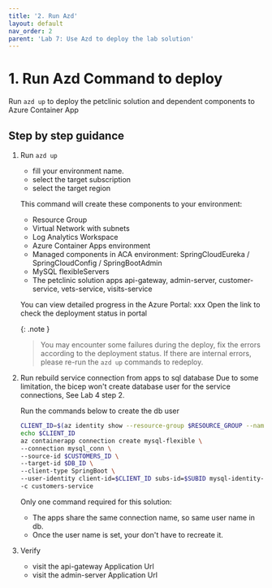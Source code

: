 ```yaml
---
title: '2. Run Azd'
layout: default
nav_order: 2
parent: 'Lab 7: Use Azd to deploy the lab solution'
---
```


# 1. Run Azd Command to deploy

Run `azd up` to deploy the petclinic solution and dependent components to Azure Container App

## Step by step guidance

1. Run `azd up`

    - fill your environment name.
    - select the target subscription
    - select the target region

    This command will create these components to your environment:

    - Resource Group
    - Virtual Network with subnets
    - Log Analytics Workspace
    - Azure Container Apps environment
    - Managed components in ACA environment: SpringCloudEureka / SpringCloudConfig / SpringBootAdmin
    - MySQL flexibleServers
    - The petclinic solution apps api-gateway, admin-server, customer-service, vets-service, visits-service

    You can view detailed progress in the Azure Portal: xxx
    Open the link to check the deployment status in portal

    {: .note }
    > You may encounter some failures during the deploy, fix the errors according to the deployment status.
    > If there are internal errors, please re-run the `azd up` commands to redeploy.

1. Run rebuild service connection from apps to sql database
    Due to some limitation, the bicep won't create database user for the service connections, See Lab 4 step 2.

    Run the commands below to create the db user

    ```bash
    CLIENT_ID=$(az identity show --resource-group $RESOURCE_GROUP --name $ACA_IDENTITY --query 'clientId' --output tsv)
    echo $CLIENT_ID
    az containerapp connection create mysql-flexible \
    --connection mysql_conn \
    --source-id $CUSTOMERS_ID \
    --target-id $DB_ID \
    --client-type SpringBoot \
    --user-identity client-id=$CLIENT_ID subs-id=$SUBID mysql-identity-id=$ADMIN_IDENTITY_RESOURCE_ID \
    -c customers-service
    ```

    Only one command required for this solution:

    - The apps share the same connection name, so same user name in db.
    - Once the user name is set, your don't have to recreate it.

1. Verify

    - visit the api-gateway Application Url
    - visit the admin-server Application Url
